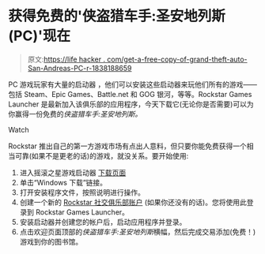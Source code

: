 # 获得免费的'侠盗猎车手:圣安地列斯(PC)'现在

> 原文:[https://life hacker . com/get-a-free-copy-of-grand-theft-auto-San-Andreas-PC-r-1838188659](https://lifehacker.com/get-a-free-copy-of-grand-theft-auto-san-andreas-pc-r-1838188659)

PC 游戏玩家有大量的启动器 ，他们可以安装这些启动器来玩他们所有的游戏——包括 Steam、Epic Games、Battle.net 和 GOG 银河，等等。Rockstar Games Launcher 是最新加入该俱乐部的应用程序，今天下载它(无论你是否需要)可以为你赢得一份免费的*侠盗猎车手:圣安地列斯。*

Watch

Rockstar 推出自己的第一方游戏市场有点出人意料，但只要你能免费获得一个相当可靠(如果不是更老的话)的游戏，就没关系。要开始使用:

1.  进入摇滚之星游戏启动器 [下载页面](https://socialclub.rockstargames.com/rockstar-games-launcher)
2.  单击“Windows 下载”链接。
3.  打开安装程序文件，按照说明进行操作。
4.  创建一个新的 [Rockstar 社交俱乐部账户](https://signin.rockstargames.com/create/date-of-birth?cid=socialclub) (如果你还没有的话)。您将使用此登录到 Rockstar Games Launcher。
5.  安装启动器并创建您的帐户后，启动应用程序并登录。
6.  点击欢迎页面顶部的*侠盗猎车手:圣安地列斯*横幅，然后完成交易添加(免费！)游戏到你的图书馆。
